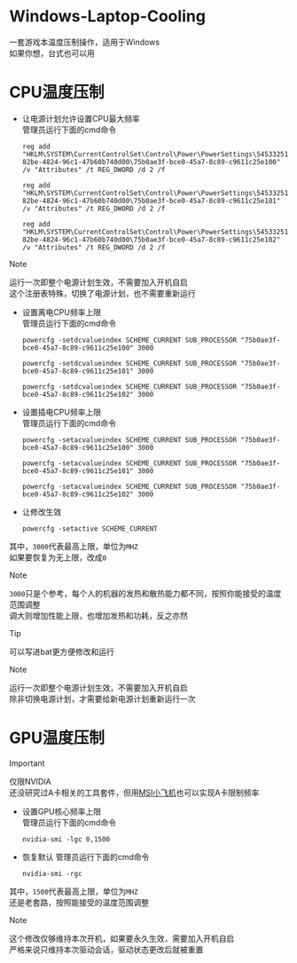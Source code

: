 # Windows-Laptop-Cooling
一套游戏本温度压制操作，适用于Windows  
如果你想，台式也可以用  

# CPU温度压制
- 让电源计划允许设置CPU最大频率  
    管理员运行下面的cmd命令  
    ```
    reg add "HKLM\SYSTEM\CurrentControlSet\Control\Power\PowerSettings\54533251-82be-4824-96c1-47b60b740d00\75b0ae3f-bce0-45a7-8c89-c9611c25e100" /v "Attributes" /t REG_DWORD /d 2 /f
    ```
    ```
    reg add "HKLM\SYSTEM\CurrentControlSet\Control\Power\PowerSettings\54533251-82be-4824-96c1-47b60b740d00\75b0ae3f-bce0-45a7-8c89-c9611c25e101" /v "Attributes" /t REG_DWORD /d 2 /f
    ```
    ```
    reg add "HKLM\SYSTEM\CurrentControlSet\Control\Power\PowerSettings\54533251-82be-4824-96c1-47b60b740d00\75b0ae3f-bce0-45a7-8c89-c9611c25e102" /v "Attributes" /t REG_DWORD /d 2 /f
    ```

> [!NOTE]
> 运行一次即整个电源计划生效，不需要加入开机自启  
> 这个注册表特殊，切换了电源计划，也不需要重新运行  

- 设置离电CPU频率上限  
    管理员运行下面的cmd命令  
    ```
    powercfg -setdcvalueindex SCHEME_CURRENT SUB_PROCESSOR "75b0ae3f-bce0-45a7-8c89-c9611c25e100" 3000
    ```
    ```
    powercfg -setdcvalueindex SCHEME_CURRENT SUB_PROCESSOR "75b0ae3f-bce0-45a7-8c89-c9611c25e101" 3000
    ```
    ```
    powercfg -setdcvalueindex SCHEME_CURRENT SUB_PROCESSOR "75b0ae3f-bce0-45a7-8c89-c9611c25e102" 3000
    ```
- 设置插电CPU频率上限  
    管理员运行下面的cmd命令  
    ```
    powercfg -setacvalueindex SCHEME_CURRENT SUB_PROCESSOR "75b0ae3f-bce0-45a7-8c89-c9611c25e100" 3000
    ```
    ```
    powercfg -setacvalueindex SCHEME_CURRENT SUB_PROCESSOR "75b0ae3f-bce0-45a7-8c89-c9611c25e101" 3000
    ```
    ```
    powercfg -setacvalueindex SCHEME_CURRENT SUB_PROCESSOR "75b0ae3f-bce0-45a7-8c89-c9611c25e102" 3000
    ```
- 让修改生效
    ```
    powercfg -setactive SCHEME_CURRENT
    ```
其中，`3000`代表最高上限，单位为`MHZ`  
如果要恢复为无上限，改成`0`  

> [!NOTE]
> `3000`只是个参考，每个人的机器的发热和散热能力都不同，按照你能接受的温度范围调整  
> 调大则增加性能上限，也增加发热和功耗，反之亦然  

> [!TIP]
> 可以写进bat更方便修改和运行  

> [!NOTE]
> 运行一次即整个电源计划生效，不需要加入开机自启  
> 除非切换电源计划，才需要给新电源计划重新运行一次  

# GPU温度压制
> [!IMPORTANT]
> 仅限NVIDIA  
> 还没研究过A卡相关的工具套件，但用[MSI小飞机](https://www.msi.com/Landing/afterburner/graphics-cards)也可以实现A卡限制频率  

- 设置GPU核心频率上限  
    管理员运行下面的cmd命令  
    ```
    nvidia-smi -lgc 0,1500
    ```
- 恢复默认
    管理员运行下面的cmd命令  
    ```
    nvidia-smi -rgc
    ```
其中，`1500`代表最高上限，单位为`MHZ`  
还是老套路，按照能接受的温度范围调整  

> [!NOTE]
> 这个修改仅够维持本次开机，如果要永久生效，需要加入开机自启  
> 严格来说只维持本次驱动会话，驱动状态更改后就被重置  
